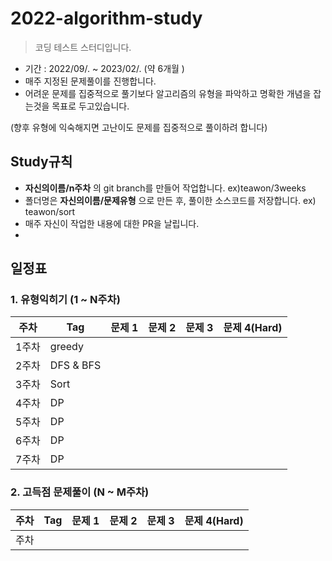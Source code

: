 # 2022-algorithm-study
> 코딩 테스트 스터디입니다.

- 기간 : 2022/09/.    ~  2023/02/. (약 6개월 )
- 매주 지정된 문제풀이를 진행합니다.
- 어려운 문제를 집중적으로 풀기보다 알고리즘의 유형을 파악하고 명확한 개념을 잡는것을 목표로 두고있습니다.

(향후 유형에 익숙해지면 고난이도 문제를 집중적으로 풀이하려 합니다)




## Study규칙
- **자신의이름/n주차** 의 git branch를 만들어 작업합니다. ex)teawon/3weeks
- 폴더명은 **자신의이름/문제유형** 으로 만든 후, 풀이한 소스코드를 저장합니다. ex) teawon/sort
- 매주 자신이 작업한 내용에 대한 PR을 날립니다. 
- 

## 일정표
### 1. 유형익히기 (1 ~ N주차)
| **주차** | **Tag**          | **문제 1**                          | **문제 2**                   |  **문제 3**      | **문제 4(Hard)**  
| -------- | ----------------- | ------------------- | --------------------- | --------------- | ---------- | 
| 1주차    | greedy              |  | |                                             
| 2주차    | DFS & BFS              |  | |                                             
| 3주차    | Sort              |  | |                                             
| 4주차    | DP              |  | |              
| 5주차    | DP              |  | |         
| 6주차    | DP              |  | |         
| 7주차    | DP              |  | |         




 ### 2. 고득점 문제풀이 (N ~ M주차) 
| **주차** | **Tag**          | **문제 1**                          | **문제 2**                   |  **문제 3**      | **문제 4(Hard)**  
| -------- | ----------------- | ------------------- | --------------------- | --------------- | ---------- | 
| 주차    |          |  | |                   
